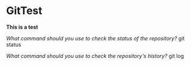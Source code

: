 # GitTest

**This is a test**

*What command should you use to check the status of the repository?*
git status

*What command should you use to check the repository's history?*
git log
